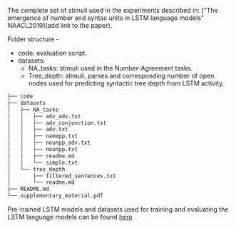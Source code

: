 The complete set of stimuli used in the experiments described in: ["The emergence of number and syntax units in LSTM language models" NAACL2019](add link to the paper).

Folder structure - 
* code: evaluation script.
* datasets:
  * NA_tasks:  stimuli used in the Number-Agreement tasks.
  * Tree_depth: stimuli, parses and corresponding number of open nodes used for predicting syntactic tree depth from LSTM activity.

```bash
├── code
├── datasets
│   ├── NA_tasks
│   │   ├── adv_adv.txt
│   │   ├── adv_conjunction.txt
│   │   ├── adv.txt
│   │   ├── namepp.txt
│   │   ├── nounpp_adv.txt
│   │   ├── nounpp.txt
│   │   ├── readme.md
│   │   └── simple.txt
│   └── tree_depth
│       ├── filtered_sentences.txt
│       └── readme.md
├── README.md
└── supplementary_material.pdf
```

Pre-trained LSTM models and datasets used for training and evaluating the LSTM language models can be found [here](https://github.com/facebookresearch/colorlessgreenRNNs)
